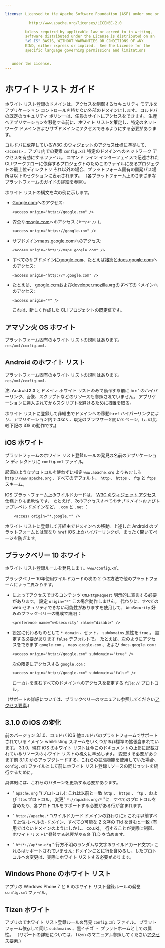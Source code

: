 ```yaml
---

license: Licensed to the Apache Software Foundation (ASF) under one or more contributor license agreements. See the NOTICE file distributed with this work for additional information regarding copyright ownership. The ASF licenses this file to you under the Apache License, Version 2.0 (the "License"); you may not use this file except in compliance with the License. You may obtain a copy of the License at

           http://www.apache.org/licenses/LICENSE-2.0
    
         Unless required by applicable law or agreed to in writing,
         software distributed under the License is distributed on an
         "AS IS" BASIS, WITHOUT WARRANTIES OR CONDITIONS OF ANY
         KIND, either express or implied.  See the License for the
         specific language governing permissions and limitations
    

   under the License.
---
```


# ホワイト リスト ガイド

ホワイト リスト登録のドメインは、アクセスを制御するセキュリティ モデルをアプリケーション コントロールを持たない外部のドメインにします。 コルドバの既定のセキュリティ ポリシーは、任意のサイトにアクセスをできます。 生産へアプリケーションを移動する前に、ホワイト リストを策定し、特定のネットワーク ドメインおよびサブドメインにアクセスできるようにする必要があります。

コルドバに依存している[W3C のウィジェットのアクセス][1]仕様に準拠して、 `<access>` 、アプリ内での要素 `config.xml` 特定のドメインへのネットワーク アクセスを有効にするファイル。 コマンド ライン インターフェイスで記述された CLI ワークフローに依存するプロジェクトのためこのファイルにあるプロジェクトの最上位ディレクトリ それ以外の場合、プラットフォーム固有の開発パス場所は以下のセクションに表示されます。 （各プラットフォーム上のさまざまなプラットフォームのガイドの詳細を参照）。

 [1]: http://www.w3.org/TR/widgets-access/

ホワイト リストの構文を次の例に示します。

*   [Google.com][2]へのアクセス:
    
        <access origin="http://google.com" />
        

*   安全な[google.com][3]へのアクセス ( `https://` )。
    
        <access origin="https://google.com" />
        

*   サブドメイン[maps.google.com][4]へのアクセス:
    
        <access origin="http://maps.google.com" />
        

*   すべてのサブドメインに[google.com][2]、たとえば[接続][5]と[docs.google.com][6]へのアクセス:
    
        <access origin="http://*.google.com" />
        

*   たとえば、 [google.com][2]および[developer.mozilla.org][7]の*すべて*のドメインへのアクセス:
    
        <access origin="*" />
        
    
    これは、新しく作成した CLI プロジェクトの既定値です。

 [2]: http://google.com
 [3]: https://google.com
 [4]: http://maps.google.com
 [5]: http://mail.google.com
 [6]: http://docs.google.com
 [7]: http://developer.mozilla.org

## アマゾン火 OS ホワイト

プラットフォーム固有のホワイト リストの規則はあります。`res/xml/config.xml`.

## Android のホワイト リスト

プラットフォーム固有のホワイト リストの規則はあります。`res/xml/config.xml`.

**注**: Android 2.3 とドメイン ホワイト リストのみで動作する前に `href` のハイパーリンク、画像、スクリプトなどのリソースも参照されていません。 アプリケーションに挿入されてからスクリプトを避けるために措置を取る。

ホワイト リストに登録して非経由でドメインへの移動 `href` ハイパーリンクにより、アプリケーション内ではなく、既定のブラウザーを開いてページ。(この比較下記の iOS の動作です。)

## iOS ホワイト

プラットフォームのホワイト リスト登録ルールの発見の名前のアプリケーション ディレクトリに `config.xml` ファイル。

起源のようなプロトコルを使わずに指定 `www.apache.org` よりもむしろ `http://www.apache.org` 、すべてのデフォルト、 `http` 、 `https` 、 `ftp` と `ftps` スキーム。

IOS プラットフォーム上のワイルドカードは、 [W3C のウィジェット アクセス][1]仕様よりも柔軟性です。 たとえば、次のアクセスすべてのサブドメインおよびトップレベル ドメインなど、 `.com` と `.net` ：

        <access origin="*.google.*" />
    

ホワイト リストに登録して非経由でドメインへの移動、上述した Android のプラットフォームとは異なり `href` iOS 上のハイパーリンクが、まったく開いてページを防ぎます。

## ブラックベリー 10 ホワイト

ホワイト リスト登録ルールを発見します。`www/config.xml`.

ブラックベリー 10年使用ワイルドカードの次の 2 つの方法で他のプラットフォームによって異なります。

*   によってアクセスできるコンテンツ `XMLHttpRequest` 明示的に宣言する必要があります。 設定 `origin="*"` この場合動作しません。 代わりに、すべての web セキュリティできない可能性がありますを使用して、 `WebSecurity` 好みのブラックベリーの構成で説明：
    
        <preference name="websecurity" value="disable" />
        

*   設定に代わるものとして `*.domain` 、セット、 `subdomains` 属性を `true` 。 設定する必要があります `false` デフォルトで。 たとえば、次のようにアクセスをできます `google.com` 、 `maps.google.com` 、および `docs.google.com` :
    
        <access origin="http://google.com" subdomains="true" />
        
    
    次の限定にアクセスする `google.com` :
    
        <access origin="http://google.com" subdomains="false" />
        
    
    ローカルを含むすべてのドメインへのアクセスを指定する `file://` プロトコル。
    
    <access origin="*" subdomains="true" />

（サポートの詳細については、ブラックベリーのマニュアル参照してください[アクセス要素][8].)

 [8]: https://developer.blackberry.com/html5/documentation/ww_developing/Access_element_834677_11.html

## 3.1.0 の iOS の変化

前のバージョン 3.1.0、コルドバ iOS 他コルドバのプラットフォームでサポートされているドメイン whilelisting スキームをいくつかの非標準の拡張含まれています。 3.1.0、現在 iOS のホワイト リストは今このドキュメントの上部に記載されているリソースのホワイト リストの構文に準拠します。 変更する必要があります前 3.1.0 からアップグレードする、これらの拡張機能を使用していた場合、 `config.xml` ファイルとして前にホワイト リスト登録リソースの同じセットを続行するために。

具体的には、これらのパターンを更新する必要があります。

*   " `apache.org` "(プロトコル): これは以前と一致 `http` 、 `https` 、 `ftp` 、および `ftps` プロトコル。 変更" `*://apache.org/*` "に、すべてのプロトコルを含めたり、各プロトコルをサポートする必要がある行が含まれます。

*   " `http://apache.*` "(ワイルドカード ドメインの終わりに): これは以前すべて上位-レベルの-ドメイン、すべての可能な 2 文字の Tld を含むと一致 (有用ではないドメインのようにしかし。 co.uk)。 行することが実際に制御、ホワイト リストに登録する必要がある各 TLD を含めます。

*   " `h*t*://ap*he.o*g` "(行方不明のランダムな文字のワイルドカード文字): これらはサポートされていません; ドメインごとに行を含めるし、したプロトコルへの変更は、実際にホワイト リストする必要があります。

## Windows Phone のホワイト リスト

アプリの Windows Phone 7 と 8 のホワイト リスト登録ルールの発見 `config.xml` ファイル。

## Tizen ホワイト

アプリのでホワイト リスト登録ルールの発見 `config.xml` ファイル。 プラットフォーム依存して同じ `subdomains` 、黒イチゴ ・ プラットホームとしての属性。 （サポートの詳細については、Tizen のマニュアル参照してください[アクセス要素][9].)

 [9]: https://developer.tizen.org/help/index.jsp?topic=%2Forg.tizen.web.appprogramming%2Fhtml%2Fide_sdk_tools%2Fconfig_editor_w3celements.htm